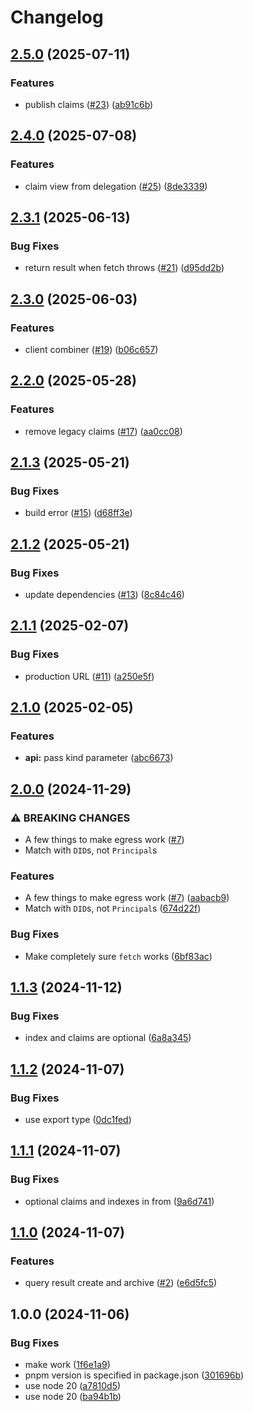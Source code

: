 # Changelog

## [2.5.0](https://github.com/storacha/js-indexing-service-client/compare/v2.4.0...v2.5.0) (2025-07-11)


### Features

* publish claims ([#23](https://github.com/storacha/js-indexing-service-client/issues/23)) ([ab91c6b](https://github.com/storacha/js-indexing-service-client/commit/ab91c6b21a2bda70fcfe6271d9e751331b51ba10))

## [2.4.0](https://github.com/storacha/js-indexing-service-client/compare/v2.3.1...v2.4.0) (2025-07-08)


### Features

* claim view from delegation ([#25](https://github.com/storacha/js-indexing-service-client/issues/25)) ([8de3339](https://github.com/storacha/js-indexing-service-client/commit/8de33396bb45377bb35224266f2c90d03f0eacf1))

## [2.3.1](https://github.com/storacha/js-indexing-service-client/compare/v2.3.0...v2.3.1) (2025-06-13)


### Bug Fixes

* return result when fetch throws ([#21](https://github.com/storacha/js-indexing-service-client/issues/21)) ([d95dd2b](https://github.com/storacha/js-indexing-service-client/commit/d95dd2b1c007cc1fc63860cf5b9462b53b8c2806))

## [2.3.0](https://github.com/storacha/js-indexing-service-client/compare/v2.2.0...v2.3.0) (2025-06-03)


### Features

* client combiner ([#19](https://github.com/storacha/js-indexing-service-client/issues/19)) ([b06c657](https://github.com/storacha/js-indexing-service-client/commit/b06c657d03bdd9d300845f13d492172e7d04e670))

## [2.2.0](https://github.com/storacha/js-indexing-service-client/compare/v2.1.3...v2.2.0) (2025-05-28)


### Features

* remove legacy claims ([#17](https://github.com/storacha/js-indexing-service-client/issues/17)) ([aa0cc08](https://github.com/storacha/js-indexing-service-client/commit/aa0cc082c70e0d1b76e27302911e21801ddd13a3))

## [2.1.3](https://github.com/storacha/js-indexing-service-client/compare/v2.1.2...v2.1.3) (2025-05-21)


### Bug Fixes

* build error ([#15](https://github.com/storacha/js-indexing-service-client/issues/15)) ([d68ff3e](https://github.com/storacha/js-indexing-service-client/commit/d68ff3e5110c038abcb7718286909ecb08af1601))

## [2.1.2](https://github.com/storacha/js-indexing-service-client/compare/v2.1.1...v2.1.2) (2025-05-21)


### Bug Fixes

* update dependencies ([#13](https://github.com/storacha/js-indexing-service-client/issues/13)) ([8c84c46](https://github.com/storacha/js-indexing-service-client/commit/8c84c46aeca55eb6624f670fdd7d69eb62693a8f))

## [2.1.1](https://github.com/storacha/js-indexing-service-client/compare/v2.1.0...v2.1.1) (2025-02-07)


### Bug Fixes

* production URL ([#11](https://github.com/storacha/js-indexing-service-client/issues/11)) ([a250e5f](https://github.com/storacha/js-indexing-service-client/commit/a250e5fc772720a20a988c5745d7868510453123))

## [2.1.0](https://github.com/storacha/js-indexing-service-client/compare/v2.0.0...v2.1.0) (2025-02-05)


### Features

* **api:** pass kind parameter ([abc6673](https://github.com/storacha/js-indexing-service-client/commit/abc66734f7792f87292a925abaf2d946ec445e59))

## [2.0.0](https://github.com/storacha/js-indexing-service-client/compare/v1.1.3...v2.0.0) (2024-11-29)


### ⚠ BREAKING CHANGES

* A few things to make egress work ([#7](https://github.com/storacha/js-indexing-service-client/issues/7))
* Match with `DID`s, not `Principal`s

### Features

* A few things to make egress work ([#7](https://github.com/storacha/js-indexing-service-client/issues/7)) ([aabacb9](https://github.com/storacha/js-indexing-service-client/commit/aabacb9acc37a9a1314a8b5f78f0c149efdca8cd))
* Match with `DID`s, not `Principal`s ([674d22f](https://github.com/storacha/js-indexing-service-client/commit/674d22fc94580dcf3aebb15bf69b1bd02c818ad1))


### Bug Fixes

* Make completely sure `fetch` works ([6bf83ac](https://github.com/storacha/js-indexing-service-client/commit/6bf83ac9c0441b6fb5dff144e87e7feb0cafed89))

## [1.1.3](https://github.com/storacha/js-indexing-service-client/compare/v1.1.2...v1.1.3) (2024-11-12)


### Bug Fixes

* index and claims are optional ([6a8a345](https://github.com/storacha/js-indexing-service-client/commit/6a8a345c68a8e75bbe4daadd59d600cb0dda9a39))

## [1.1.2](https://github.com/storacha/js-indexing-service-client/compare/v1.1.1...v1.1.2) (2024-11-07)


### Bug Fixes

* use export type ([0dc1fed](https://github.com/storacha/js-indexing-service-client/commit/0dc1fedf0faee388e64c901d12c9938039325624))

## [1.1.1](https://github.com/storacha/js-indexing-service-client/compare/v1.1.0...v1.1.1) (2024-11-07)


### Bug Fixes

* optional claims and indexes in from ([9a6d741](https://github.com/storacha/js-indexing-service-client/commit/9a6d7412c7d6edbbd3e373aa9715825fe9d799ae))

## [1.1.0](https://github.com/storacha/js-indexing-service-client/compare/v1.0.0...v1.1.0) (2024-11-07)


### Features

* query result create and archive ([#2](https://github.com/storacha/js-indexing-service-client/issues/2)) ([e6d5fc5](https://github.com/storacha/js-indexing-service-client/commit/e6d5fc54e96dc9fd2f1bb16d82af75db04405b6d))

## 1.0.0 (2024-11-06)


### Bug Fixes

* make work ([1f6e1a9](https://github.com/storacha/js-indexing-service-client/commit/1f6e1a978fdb874f6ab6688cdc71b53b845dad77))
* pnpm version is specified in package.json ([301696b](https://github.com/storacha/js-indexing-service-client/commit/301696bd0148cc548096770b772e0b182eabd305))
* use node 20 ([a7810d5](https://github.com/storacha/js-indexing-service-client/commit/a7810d54988dd4752447ef6890235894663c8277))
* use node 20 ([ba94b1b](https://github.com/storacha/js-indexing-service-client/commit/ba94b1bab3a2057c618eab1de0e52e87a6dd2b23))
